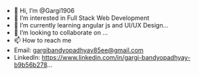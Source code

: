 - 👋 Hi, I’m @Gargi1906
- 👀 I’m interested in Full Stack Web Development
- 🌱 I’m currently learning angular js and UI/UX Design...
- 💞️ I’m looking to collaborate on ...
- 📫 How to reach me
- Email: gargibandyopadhyay85ee@gmail.com
- LinkedIn: https://www.linkedin.com/in/gargi-bandyopadhyay-b9b56b278...

<!---
Gargi1906/Gargi1906 is a ✨ special ✨ repository because its `README.md` (this file) appears on your GitHub profile.
You can click the Preview link to take a look at your changes.
--->
